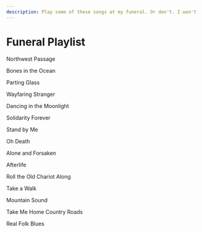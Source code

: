 ```yaml
---
description: Play some of these songs at my funeral. Or don't. I won't be there to care.
---
```


# Funeral Playlist

Northwest Passage&#x20;

Bones in the Ocean&#x20;

Parting Glass&#x20;

Wayfaring Stranger&#x20;

Dancing in the Moonlight&#x20;

Solidarity Forever&#x20;

Stand by Me&#x20;

Oh Death&#x20;

Alone and Forsaken&#x20;

Afterlife&#x20;

Roll the Old Chariot Along&#x20;

Take a Walk&#x20;

Mountain Sound&#x20;

Take Me Home Country Roads&#x20;

Real Folk Blues
